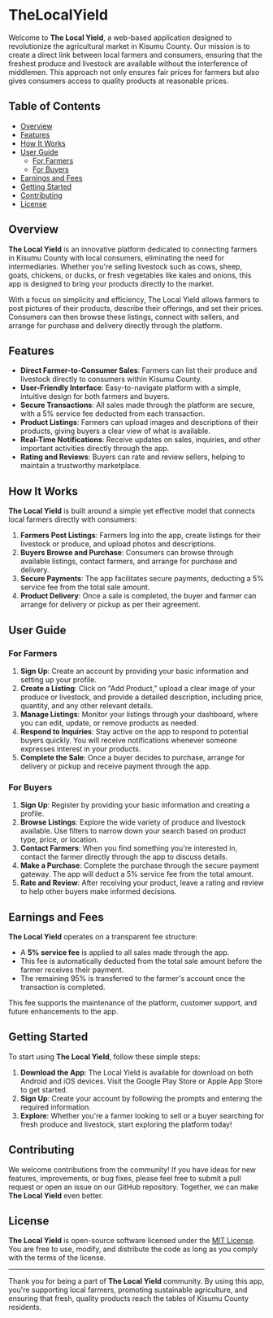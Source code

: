# TheLocalYield

Welcome to **The Local Yield**, a web-based application designed to revolutionize the agricultural market in Kisumu County. Our mission is to create a direct link between local farmers and consumers, ensuring that the freshest produce and livestock are available without the interference of middlemen. This approach not only ensures fair prices for farmers but also gives consumers access to quality products at reasonable prices.

## Table of Contents

- [Overview](#overview)
- [Features](#features)
- [How It Works](#how-it-works)
- [User Guide](#user-guide)
  - [For Farmers](#for-farmers)
  - [For Buyers](#for-buyers)
- [Earnings and Fees](#earnings-and-fees)
- [Getting Started](#getting-started)
- [Contributing](#contributing)
- [License](#license)

## Overview

**The Local Yield** is an innovative platform dedicated to connecting farmers in Kisumu County with local consumers, eliminating the need for intermediaries. Whether you're selling livestock such as cows, sheep, goats, chickens, or ducks, or fresh vegetables like kales and onions, this app is designed to bring your products directly to the market.

With a focus on simplicity and efficiency, The Local Yield allows farmers to post pictures of their products, describe their offerings, and set their prices. Consumers can then browse these listings, connect with sellers, and arrange for purchase and delivery directly through the platform.

## Features

- **Direct Farmer-to-Consumer Sales**: Farmers can list their produce and livestock directly to consumers within Kisumu County.
- **User-Friendly Interface**: Easy-to-navigate platform with a simple, intuitive design for both farmers and buyers.
- **Secure Transactions**: All sales made through the platform are secure, with a 5% service fee deducted from each transaction.
- **Product Listings**: Farmers can upload images and descriptions of their products, giving buyers a clear view of what is available.
- **Real-Time Notifications**: Receive updates on sales, inquiries, and other important activities directly through the app.
- **Rating and Reviews**: Buyers can rate and review sellers, helping to maintain a trustworthy marketplace.

## How It Works

**The Local Yield** is built around a simple yet effective model that connects local farmers directly with consumers:

1. **Farmers Post Listings**: Farmers log into the app, create listings for their livestock or produce, and upload photos and descriptions.
2. **Buyers Browse and Purchase**: Consumers can browse through available listings, contact farmers, and arrange for purchase and delivery.
3. **Secure Payments**: The app facilitates secure payments, deducting a 5% service fee from the total sale amount.
4. **Product Delivery**: Once a sale is completed, the buyer and farmer can arrange for delivery or pickup as per their agreement.

## User Guide

### For Farmers

1. **Sign Up**: Create an account by providing your basic information and setting up your profile.
2. **Create a Listing**: Click on "Add Product," upload a clear image of your produce or livestock, and provide a detailed description, including price, quantity, and any other relevant details.
3. **Manage Listings**: Monitor your listings through your dashboard, where you can edit, update, or remove products as needed.
4. **Respond to Inquiries**: Stay active on the app to respond to potential buyers quickly. You will receive notifications whenever someone expresses interest in your products.
5. **Complete the Sale**: Once a buyer decides to purchase, arrange for delivery or pickup and receive payment through the app.

### For Buyers

1. **Sign Up**: Register by providing your basic information and creating a profile.
2. **Browse Listings**: Explore the wide variety of produce and livestock available. Use filters to narrow down your search based on product type, price, or location.
3. **Contact Farmers**: When you find something you're interested in, contact the farmer directly through the app to discuss details.
4. **Make a Purchase**: Complete the purchase through the secure payment gateway. The app will deduct a 5% service fee from the total amount.
5. **Rate and Review**: After receiving your product, leave a rating and review to help other buyers make informed decisions.

## Earnings and Fees

**The Local Yield** operates on a transparent fee structure:

- A **5% service fee** is applied to all sales made through the app.
- This fee is automatically deducted from the total sale amount before the farmer receives their payment.
- The remaining 95% is transferred to the farmer's account once the transaction is completed.

This fee supports the maintenance of the platform, customer support, and future enhancements to the app.

## Getting Started

To start using **The Local Yield**, follow these simple steps:

1. **Download the App**: The Local Yield is available for download on both Android and iOS devices. Visit the Google Play Store or Apple App Store to get started.
2. **Sign Up**: Create your account by following the prompts and entering the required information.
3. **Explore**: Whether you're a farmer looking to sell or a buyer searching for fresh produce and livestock, start exploring the platform today!

## Contributing

We welcome contributions from the community! If you have ideas for new features, improvements, or bug fixes, please feel free to submit a pull request or open an issue on our GitHub repository. Together, we can make **The Local Yield** even better.

## License

**The Local Yield** is open-source software licensed under the [MIT License](LICENSE). You are free to use, modify, and distribute the code as long as you comply with the terms of the license.

---

Thank you for being a part of **The Local Yield** community. By using this app, you're supporting local farmers, promoting sustainable agriculture, and ensuring that fresh, quality products reach the tables of Kisumu County residents.
